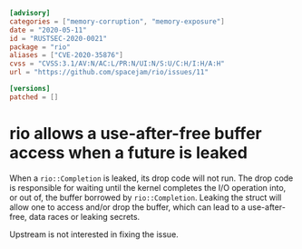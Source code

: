 ```toml
[advisory]
categories = ["memory-corruption", "memory-exposure"]
date = "2020-05-11"
id = "RUSTSEC-2020-0021"
package = "rio"
aliases = ["CVE-2020-35876"]
cvss = "CVSS:3.1/AV:N/AC:L/PR:N/UI:N/S:U/C:H/I:H/A:H"
url = "https://github.com/spacejam/rio/issues/11"

[versions]
patched = []
```

# rio allows a use-after-free buffer access when a future is leaked

When a `rio::Completion` is leaked, its drop code will not run. The drop code
is responsible for waiting until the kernel completes the I/O operation into, or
out of, the buffer borrowed by `rio::Completion`. Leaking the struct will allow
one to access and/or drop the buffer, which can lead to a use-after-free,
data races or leaking secrets.

Upstream is not interested in fixing the issue.
